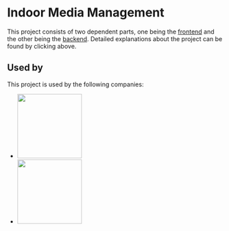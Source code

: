 
# Indoor Media Management


This project consists of two dependent parts, one being the <a href="https://github.com/luancyrne/Gerenciamento-Indoor/tree/main/frontend">frontend</a> and the other being the <a href="https://github.com/luancyrne/Gerenciamento-Indoor/tree/main/backend">backend</a>.
Detailed explanations about the project can be found by clicking above.

## Used by
This project is used by the following companies:

- <a href="http://cnx.net.br/"><img src="https://cnx.net.br/wp-content/uploads/2023/07/Imagem-do-WhatsApp-de-2024-01-23-as-14.13.31_d4b0bd74-PhotoRoom.png-PhotoRoom.png" width="150"></a>
- <a href="http://supreis.com.br/"><img src="https://supermercadosreis.com.br/wp-content/uploads/2023/07/LogoReis.png" width="150"></a>


